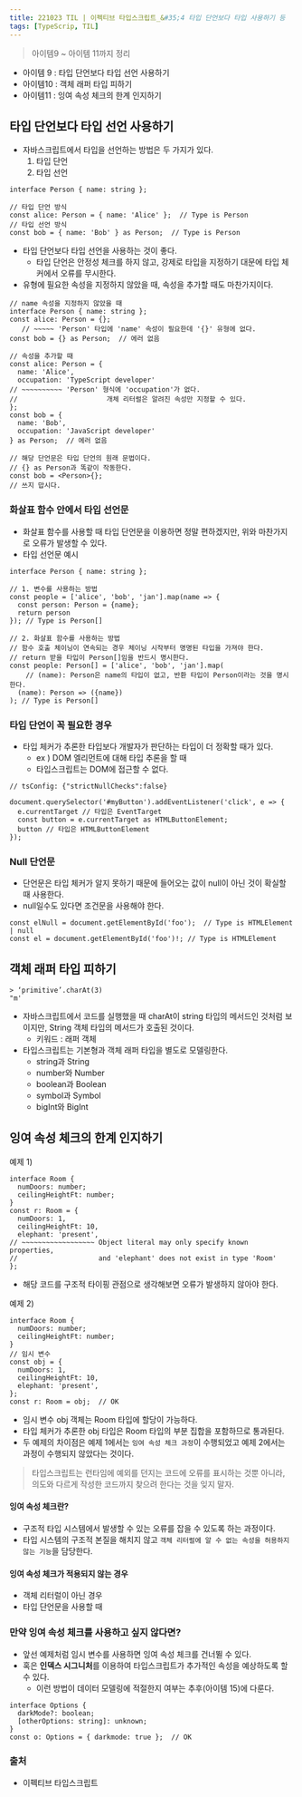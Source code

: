 ```yaml
---
title: 221023 TIL | 이펙티브 타입스크립트_&#35;4 타입 단언보다 타입 사용하기 등
tags: [TypeScrip, TIL]
---
```


> 아이템9 ~ 아이템 11까지 정리
> 
- 아이템 9 :  타입 단언보다 타입 선언 사용하기
- 아이템10 : 객체 래퍼 타입 피하기
- 아이템11 : 잉여 속성 체크의 한계 인지하기

## 타입 단언보다 타입 선언 사용하기

- 자바스크립트에서 타입을 선언하는 방법은 두 가지가 있다.
    1. 타입 단언
    2. 타입 선언

```tsx
interface Person { name: string };

// 타입 단언 방식
const alice: Person = { name: 'Alice' };  // Type is Person
// 타입 선언 방식
const bob = { name: 'Bob' } as Person;  // Type is Person
```

- 타입 단언보다 타입 선언을 사용하는 것이 좋다.
    - 타입 단언은 안정성 체크를 하지 않고, 강제로 타입을 지정하기 대문에 타입 체커에서 오류를 무시한다.
- 유형에 필요한 속성을 지정하지 않았을 때, 속성을 추가할 때도 마찬가지이다.

```tsx
// name 속성을 지정하지 않았을 때
interface Person { name: string };
const alice: Person = {};
   // ~~~~~ 'Person' 타입에 'name' 속성이 필요한데 '{}' 유형에 없다. 
const bob = {} as Person;  // 에러 없음

// 속성을 추가할 때
const alice: Person = {
  name: 'Alice',
  occupation: 'TypeScript developer'
// ~~~~~~~~~~ 'Person' 형식에 'occupation'가 없다.
//						개체 리터럴은 알려진 속성만 지정할 수 있다.
};
const bob = {
  name: 'Bob',
  occupation: 'JavaScript developer'
} as Person;  // 에러 없음
```

```tsx
// 해당 단언문은 타입 단언의 원래 문법이다. 
// {} as Person과 똑같이 작동한다.
const bob = <Person>{};
// 쓰지 맙시다.
```

### 화살표 함수 안에서 타입 선언문

- 화살표 함수를 사용할 때 타입 단언문을 이용하면 정말 편하겠지만, 위와 마찬가지로 오류가 발생할 수 있다.
- 타입 선언문 예시

```tsx
interface Person { name: string };

// 1. 변수를 사용하는 방법
const people = ['alice', 'bob', 'jan'].map(name => {
  const person: Person = {name};
  return person
}); // Type is Person[]

// 2. 화살표 함수를 사용하는 방법
// 함수 호출 체이닝이 연속되는 경우 체이닝 시작부터 명명된 타입을 가져야 한다.
// return 받을 타입이 Person[]임을 반드시 명시한다.
const people: Person[] = ['alice', 'bob', 'jan'].map(
	// (name): Person은 name의 타입이 없고, 반환 타입이 Person이라는 것을 명시한다.
  (name): Person => ({name})
); // Type is Person[]
```

### 타입 단언이 꼭 필요한 경우

- 타입 체커가 추론한 타입보다 개발자가 판단하는 타입이 더 정확할 때가 있다.
    - ex ) DOM 엘리먼트에 대해 타입 추론을 할 때
    - 타입스크립트는 DOM에 접근할 수 없다.

```tsx
// tsConfig: {"strictNullChecks":false}

document.querySelector('#myButton').addEventListener('click', e => {
  e.currentTarget // 타입은 EventTarget
  const button = e.currentTarget as HTMLButtonElement;
  button // 타입은 HTMLButtonElement
});
```

### Null 단언문

- 단언문은 타입 체커가 알지 못하기 때문에 들어오는 값이 null이 아닌 것이 확실할 때 사용한다.
- null일수도 있다면 조건문을 사용해야 한다.

```tsx
const elNull = document.getElementById('foo');  // Type is HTMLElement | null
const el = document.getElementById('foo')!; // Type is HTMLElement
```

## 객체 래퍼 타입 피하기

```tsx
> ‘primitive’.charAt(3)
"m'
```

- 자바스크립트에서 코드를 실행했을 때 charAt이 string 타입의 메서드인 것처럼 보이지만, String 객체 타입의 메서드가 호출된 것이다.
    - 키워드 : 래퍼 객체
- 타입스크립트는 기본형과 객체 래퍼 타입을 별도로 모델링한다.
    - string과 String
    - number와 Number
    - boolean과 Boolean
    - symbol과 Symbol
    - bigInt와 BigInt

## 잉여 속성 체크의 한계 인지하기

예제 1)

```tsx
interface Room {
  numDoors: number;
  ceilingHeightFt: number;
}
const r: Room = {
  numDoors: 1,
  ceilingHeightFt: 10,
  elephant: 'present',
// ~~~~~~~~~~~~~~~~~~ Object literal may only specify known properties,
//                    and 'elephant' does not exist in type 'Room'
};
```

- 해당 코드를 구조적 타이핑 관점으로 생각해보면 오류가 발생하지 않아야 한다.

예제 2)

```tsx
interface Room {
  numDoors: number;
  ceilingHeightFt: number;
}
// 임시 변수
const obj = {
  numDoors: 1,
  ceilingHeightFt: 10,
  elephant: 'present',
};
const r: Room = obj;  // OK
```

- 임시 변수 obj 객체는 Room 타입에 할당이 가능하다.
- 타입 체커가 추론한 obj 타입은 Room 타입의 부분 집합을 포함하므로 통과된다.
- 두 예제의 차이점은 예제 1에서는 `잉여 속성 체크 과정`이 수행되었고 예제 2에서는 과정이 수행되지 않았다는 것이다.

> 타입스크립트는 런타임에 예외를 던지는 코드에 오류를 표시하는 것뿐 아니라, 의도와 다르게 작성한 코드까지 찾으려 한다는 것을 잊지 말자.
> 

#### 잉여 속성 체크란?

- 구조적 타입 시스템에서 발생할 수 있는 오류를 잡을 수 있도록 하는 과정이다.
- 타입 시스템의 구조적 본질을 해치지 않고 `객체 리터럴에 알 수 없는 속성을 허용하지 않는 기능`을 담당한다.

#### 잉여 속성 체크가 적용되지 않는 경우

- 객체 리터럴이 아닌 경우
- 타입 단언문을 사용할 때

### 만약 잉여 속성 체크를 사용하고 싶지 않다면?

- 앞선 예제처럼 임시 변수를 사용하면 잉여 속성 체크를 건너뛸 수 있다.
- 혹은 **인덱스 시그니처**를 이용하여 타입스크립트가 추가적인 속성을 예상하도록 할 수 있다.
    - 이런 방법이 데이터 모델링에 적절한지 여부는 추후(아이템 15)에 다룬다.

```tsx
interface Options {
  darkMode?: boolean;
  [otherOptions: string]: unknown;
}
const o: Options = { darkmode: true };  // OK
```

### 출처
- 이펙티브 타입스크립트